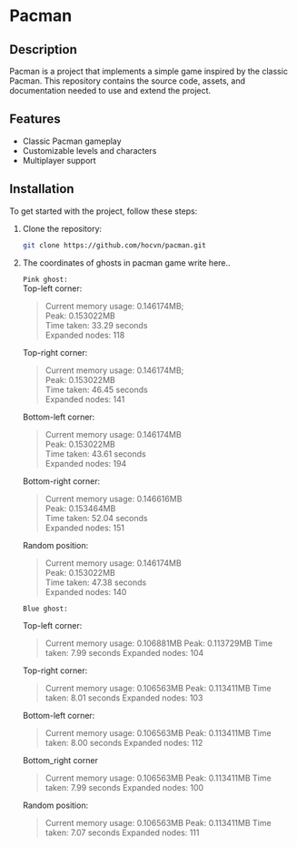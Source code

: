 # Pacman

## Description

Pacman is a project that implements a simple game inspired by the classic Pacman. This repository contains the source code, assets, and documentation needed to use and extend the project.

## Features

- Classic Pacman gameplay
- Customizable levels and characters
- Multiplayer support

## Installation

To get started with the project, follow these steps:

1.  Clone the repository:

    ```bash
    git clone https://github.com/hocvn/pacman.git
    ```

2.  The coordinates of ghosts in pacman game
    write here..

    `Pink ghost:`  
    Top-left corner:

    > Current memory usage: 0.146174MB;  
    > Peak: 0.153022MB  
    > Time taken: 33.29 seconds  
    > Expanded nodes: 118

    Top-right corner:

    > Current memory usage: 0.146174MB;  
    > Peak: 0.153022MB  
    > Time taken: 46.45 seconds  
    > Expanded nodes: 141

    Bottom-left corner:

    > Current memory usage: 0.146174MB  
    > Peak: 0.153022MB  
    > Time taken: 43.61 seconds  
    > Expanded nodes: 194

    Bottom-right corner:

    > Current memory usage: 0.146616MB  
    > Peak: 0.153464MB  
    > Time taken: 52.04 seconds  
    > Expanded nodes: 151

    Random position:

    > Current memory usage: 0.146174MB  
    > Peak: 0.153022MB  
    > Time taken: 47.38 seconds  
    > Expanded nodes: 140

    `Blue ghost:`

    Top-left corner:
    
    > Current memory usage: 0.106881MB
    > Peak: 0.113729MB
    > Time taken: 7.99 seconds
    > Expanded nodes: 104

    Top-right corner:

    > Current memory usage: 0.106563MB
    > Peak: 0.113411MB
    > Time taken: 8.01 seconds
    > Expanded nodes: 103
      
    Bottom-left corner:

    > Current memory usage: 0.106563MB
    > Peak: 0.113411MB
    > Time taken: 8.00 seconds
    > Expanded nodes: 112

    Bottom_right corner

    > Current memory usage: 0.106563MB
    > Peak: 0.113411MB
    > Time taken: 7.99 seconds
    > Expanded nodes: 100
    
    Random position:
    > Current memory usage: 0.106563MB
    > Peak: 0.113411MB
    > Time taken: 7.07 seconds
    > Expanded nodes: 111